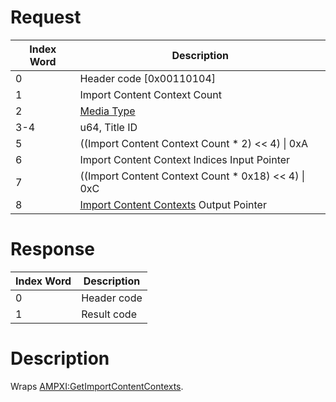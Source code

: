 # Request

| Index Word | Description                                                                                            |
|------------|--------------------------------------------------------------------------------------------------------|
| 0          | Header code \[0x00110104\]                                                                             |
| 1          | Import Content Context Count                                                                           |
| 2          | [Media Type](Filesystem_services#MediaType "wikilink")                                                 |
| 3-4        | u64, Title ID                                                                                          |
| 5          | ((Import Content Context Count \* 2) \<\< 4) \| 0xA                                                    |
| 6          | Import Content Context Indices Input Pointer                                                           |
| 7          | ((Import Content Context Count \* 0x18) \<\< 4) \| 0xC                                                 |
| 8          | [Import Content Contexts](Application_Manager_Services#ImportContentContext "wikilink") Output Pointer |

# Response

| Index Word | Description |
|------------|-------------|
| 0          | Header code |
| 1          | Result code |

# Description

Wraps
[AMPXI:GetImportContentContexts](AMPXI:GetImportContentContexts "wikilink").